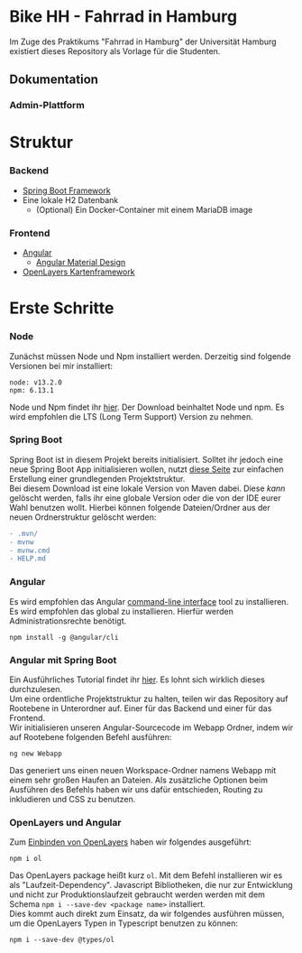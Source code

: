 # Bike HH - Fahrrad in Hamburg
Im Zuge des Praktikums "Fahrrad in Hamburg" der Universität Hamburg existiert dieses Repository als Vorlage für die Studenten.


## Dokumentation

### Admin-Plattform






























# Struktur
### Backend
* [Spring Boot Framework](https://spring.io/projects/spring-boot)
* Eine lokale H2 Datenbank
    * (Optional) Ein Docker-Container mit einem MariaDB image

### Frontend
* [Angular](https://angular.io)
    * [Angular Material Design](https://material.angular.io/)
* [OpenLayers Kartenframework](https://openlayers.org/)

# Erste Schritte

### Node
Zunächst müssen Node und Npm installiert werden. Derzeitig sind folgende Versionen bei mir installiert:
```
node: v13.2.0
npm: 6.13.1
```

Node und Npm findet ihr [hier](https://nodejs.org/en/download/). Der Download beinhaltet Node und npm. Es wird empfohlen die LTS (Long Term Support) Version zu nehmen.

### Spring Boot
Spring Boot ist in diesem Projekt bereits initialisiert. Solltet ihr jedoch eine neue Spring Boot App initialisieren wollen, nutzt [diese Seite](https://start.spring.io/) zur einfachen Erstellung einer grundlegenden Projektstruktur.  
Bei diesem Download ist eine lokale Version von Maven dabei. Diese *kann* gelöscht werden, falls ihr eine globale Version oder die von der IDE eurer Wahl benutzen wollt.
Hierbei können folgende Dateien/Ordner aus der neuen Ordnerstruktur gelöscht werden:
```diff
- .mvn/
- mvnw
- mvnw.cmd
- HELP.md
```

### Angular
Es wird empfohlen das Angular [command-line interface](https://angular.io/cli) tool zu installieren. Es wird empfohlen das global zu installieren. Hierfür werden Administrationsrechte benötigt.

```
npm install -g @angular/cli
```

### Angular mit Spring Boot
Ein Ausführliches Tutorial findet ihr [hier](https://www.baeldung.com/spring-boot-angular-web). Es lohnt sich wirklich dieses durchzulesen.  
Um eine ordentliche Projektstruktur zu halten, teilen wir das Repository auf Rootebene in Unterordner auf. Einer für das Backend und einer für das Frontend.  
Wir initialisieren unseren Angular-Sourcecode im Webapp Ordner, indem wir auf Rootebene folgenden Befehl ausführen:
```
ng new Webapp
```
Das generiert uns einen neuen Workspace-Ordner namens Webapp mit einem sehr großen Haufen an Dateien. Als zusätzliche Optionen beim Ausführen des Befehls haben wir uns dafür entschieden, Routing zu inkludieren und CSS zu benutzen.

### OpenLayers und Angular
Zum [Einbinden von OpenLayers](https://openlayers.org/en/latest/doc/tutorials/bundle.html) haben wir folgendes ausgeführt:
```
npm i ol
```
Das OpenLayers package heißt kurz ``ol``. Mit dem Befehl installieren wir es als "Laufzeit-Dependency". Javascript Bibliotheken, die nur zur Entwicklung und nicht zur Produktionslaufzeit gebraucht werden werden mit dem Schema ``npm i --save-dev <package name>`` installiert.  
Dies kommt auch direkt zum Einsatz, da wir folgendes ausführen müssen, um die OpenLayers Typen in Typescript benutzen zu können:
```
npm i --save-dev @types/ol
```
